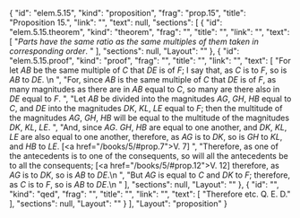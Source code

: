{
  "id": "elem.5.15",
  "kind": "proposition",
  "frag": "prop.15",
  "title": "Proposition 15.",
  "link": "",
  "text": null,
  "sections": [
    {
      "id": "elem.5.15.theorem",
      "kind": "theorem",
      "frag": "",
      "title": "",
      "link": "",
      "text": [
        "<var>Parts have the same ratio as the same multiples of them taken in corresponding order</var>. "
      ],
      "sections": null,
      "Layout": ""
    },
    {
      "id": "elem.5.15.proof",
      "kind": "proof",
      "frag": "",
      "title": "",
      "link": "",
      "text": [
        "For let <var>AB</var> be the same multiple of <var>C</var> that <var>DE</var> is of <var>F</var>; I say that, as <var>C</var> is to <var>F</var>, so is <var>AB</var> to <var>DE</var>. \n      ",
        "For, since <var>AB</var> is the same multiple of <var>C</var> that <var>DE</var> is of <var>F</var>, as many magnitudes as there are in <var>AB</var> equal to <var>C</var>, so many are there also in <var>DE</var> equal to <var>F</var>. ",
        "Let <var>AB</var> be divided into the magnitudes <var>AG</var>, <var>GH</var>, <var>HB</var> equal to <var>C</var>, and <var>DE</var> into the magnitudes <var>DK</var>, <var>KL</var>, <var>LE</var> equal to <var>F</var>; then the multitude of the magnitudes <var>AG</var>, <var>GH</var>, <var>HB</var> will be equal to the multitude of the magnitudes <var>DK</var>, <var>KL</var>, <var>LE</var>. ",
        "And, since <var>AG</var>. <var>GH</var>, <var>HB</var> are equal to one another, and <var>DK</var>, <var>KL</var>, <var>LE</var> are also equal to one another, therefore, as <var>AG</var> is to <var>DK</var>, so is <var>GH</var> to <var>KL</var>, and <var>HB</var> to <var>LE</var>. [<a href=\"/books/5/#prop.7\">V. 7</a>] ",
        "Therefore, as one of the antecedents is to one of the consequents, so will all the antecedents be to all the consequents; [<a href=\"/books/5/#prop.12\">V. 12</a>] therefore, as <var>AG</var> is to <var>DK</var>, so is <var>AB</var> to <var>DE</var>.\n       ",
        "But <var>AG</var> is equal to <var>C</var> and <var>DK</var> to <var>F</var>; therefore, as <var>C</var> is to <var>F</var>, so is <var>AB</var> to <var>DE</var>.\n      "
      ],
      "sections": null,
      "Layout": ""
    },
    {
      "id": "",
      "kind": "qed",
      "frag": "",
      "title": "",
      "link": "",
      "text": [
        "Therefore etc. Q. E. D."
      ],
      "sections": null,
      "Layout": ""
    }
  ],
  "Layout": "proposition"
}
